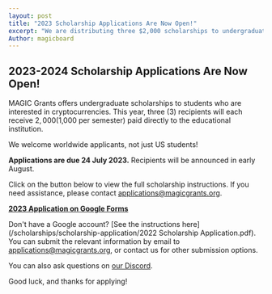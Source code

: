 ```yaml
---
layout: post
title: "2023 Scholarship Applications Are Now Open!"
excerpt: "We are distributing three $2,000 scholarships to undergraduate students who are interested in cryptocurrencies."
Author: magicboard
---
```


## 2023-2024 Scholarship Applications Are Now Open!

MAGIC Grants offers undergraduate scholarships to students who are interested in cryptocurrencies. This year, three (3) recipients will each receive $2,000 ($1,000 per semester) paid directly to the educational institution.

We welcome worldwide applicants, not just US students!

**Applications are due 24 July 2023.** Recipients will be announced in early August.

Click on the button below to view the full scholarship instructions. If you need assistance, please contact [applications@magicgrants.org](mailto:applications@magicgrants.org).

**[2023 Application on Google Forms](https://docs.google.com/forms/d/e/1FAIpQLSeU9VfvHiKMMaF99NxIb7WLuacewSR44au_RbK5THtGs4IxFQ/viewform)**

Don't have a Google account? [See the instructions here](/scholarships/scholarship-application/2022 Scholarship Application.pdf). You can submit the relevant information by email to [applications@magicgrants.org](mailto:applications@magicgrants.org), or contact us for other submission options.

You can also ask questions on [our Discord](https://discord.gg/YH7kFuREKY).

Good luck, and thanks for applying!
